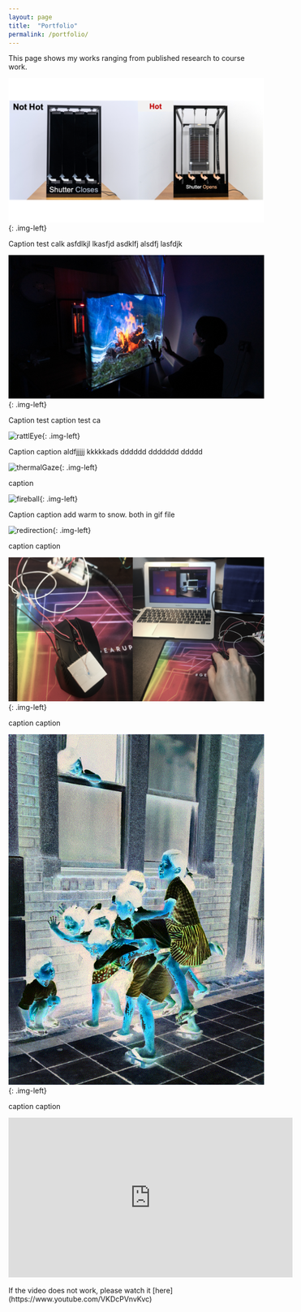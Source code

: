 ```yaml
---
layout: page
title:  "Portfolio"
permalink: /portfolio/
---
```


<link href="{{site.baseurl}}/assets/css/main.css" rel="stylesheet">
This page shows my works ranging from published research to course work.

![thermoBlinds](/assets/images/thermoBlinds.png){: .img-left}
<div class="clearfix">
<p>Caption test calk asfdlkjl lkasfjd asdklfj alsdfj lasfdjk</p>
</div>

![mesh1](/assets/images/mesh1.png){: .img-left}
<div class="clearfix">
<p>Caption test caption test ca</p>
</div>

![rattlEye](/assets/images/rattlEye.png){: .img-left}
<div class="clearfix">
<p>Caption caption aldfjjjjj kkkkkads dddddd ddddddd ddddd</p>
</div>

![thermalGaze](/assets/images/thermalGaze.png){: .img-left}
<div class="clearcix">
<p>caption</p>
</div>

![fireball](/assets/images/fireball.png){: .img-left}
<div class="clearfix">
<p>Caption caption add warm to snow. both in gif file</p>
</div>

![redirection](/assets/images/redirection.png){: .img-left}
<div class="clearfix">
caption caption
</div>

![therMouse](/assets/images/therMouse.png){: .img-left}
<div class="clearfix">
caption caption
</div>

![colorization](/assets/images/colorization.gif){: .img-left}
<div class="clearfix">
caption caption
</div>

<p align="left">
<iframe width="560" height="315" src="https://www.youtube.com/embed/VKDcPVnvKvc" title="YouTube video player" frameborder="0" allow="accelerometer; autoplay; clipboard-write; encrypted-media; gyroscope; picture-in-picture" allowfullscreen></iframe>
</p>
<div class="clearfix">
If the video does not work, please watch it [here](https://www.youtube.com/VKDcPVnvKvc)
</div>

<script src="{{site.baseurl}}/assets/js/main.js"></script>
